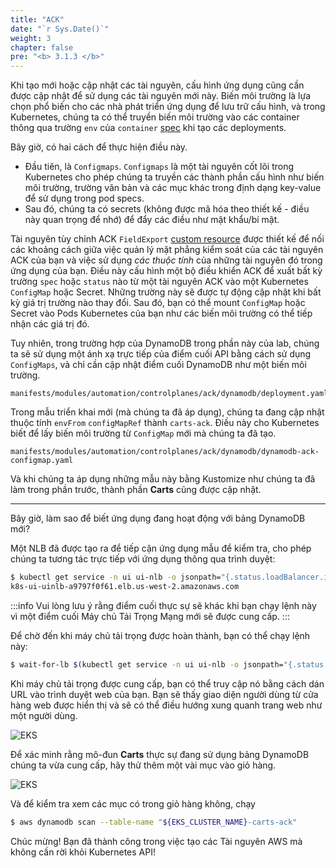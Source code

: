 ```yaml
---
title: "ACK"
date: "`r Sys.Date()`"
weight: 3
chapter: false
pre: "<b> 3.1.3 </b>"
---
```


Khi tạo mới hoặc cập nhật các tài nguyên, cấu hình ứng dụng cũng cần được cập nhật để sử dụng các tài nguyên mới này. Biến môi trường là lựa chọn phổ biến cho các nhà phát triển ứng dụng để lưu trữ cấu hình, và trong Kubernetes, chúng ta có thể truyền biến môi trường vào các container thông qua trường `env` của `container` [spec](https://kubernetes.io/docs/tasks/inject-data-application/define-environment-variable-container/) khi tạo các deployments.

Bây giờ, có hai cách để thực hiện điều này.

- Đầu tiên, là `Configmaps`. `Configmaps` là một tài nguyên cốt lõi trong Kubernetes cho phép chúng ta truyền các thành phần cấu hình như biến môi trường, trường văn bản và các mục khác trong định dạng key-value để sử dụng trong pod specs.
- Sau đó, chúng ta có secrets (không được mã hóa theo thiết kế - điều này quan trọng để nhớ) để đẩy các điều như mật khẩu/bí mật.

Tài nguyên tùy chỉnh ACK `FieldExport` [custom resource](https://aws-controllers-k8s.github.io/community/docs/user-docs/field-export/) được thiết kế để nối các khoảng cách giữa việc quản lý mặt phẳng kiểm soát của các tài nguyên ACK của bạn và việc sử dụng _các thuộc tính_ của những tài nguyên đó trong ứng dụng của bạn. Điều này cấu hình một bộ điều khiển ACK để xuất bất kỳ trường `spec` hoặc `status` nào từ một tài nguyên ACK vào một Kubernetes `ConfigMap` hoặc Secret. Những trường này sẽ được tự động cập nhật khi bất kỳ giá trị trường nào thay đổi. Sau đó, bạn có thể mount `ConfigMap` hoặc Secret vào Pods Kubernetes của bạn như các biến môi trường có thể tiếp nhận các giá trị đó.

Tuy nhiên, trong trường hợp của DynamoDB trong phần này của lab, chúng ta sẽ sử dụng một ánh xạ trực tiếp của điểm cuối API bằng cách sử dụng `ConfigMaps`, và chỉ cần cập nhật điểm cuối DynamoDB như một biến môi trường.

```file
manifests/modules/automation/controlplanes/ack/dynamodb/deployment.yaml
```

Trong mẫu triển khai mới (mà chúng ta đã áp dụng), chúng ta đang cập nhật thuộc tính `envFrom` `configMapRef` thành `carts-ack`. Điều này cho Kubernetes biết để lấy biến môi trường từ `ConfigMap` mới mà chúng ta đã tạo.

```file
manifests/modules/automation/controlplanes/ack/dynamodb/dynamodb-ack-configmap.yaml
```

Và khi chúng ta áp dụng những mẫu này bằng Kustomize như chúng ta đã làm trong phần trước, thành phần **Carts** cũng được cập nhật.

---

Bây giờ, làm sao để biết ứng dụng đang hoạt động với bảng DynamoDB mới?

Một NLB đã được tạo ra để tiếp cận ứng dụng mẫu để kiểm tra, cho phép chúng ta tương tác trực tiếp với ứng dụng thông qua trình duyệt:

```bash
$ kubectl get service -n ui ui-nlb -o jsonpath="{.status.loadBalancer.ingress[*].hostname}{'\n'}"
k8s-ui-uinlb-a9797f0f61.elb.us-west-2.amazonaws.com
```

:::info
Vui lòng lưu ý rằng điểm cuối thực sự sẽ khác khi bạn chạy lệnh này vì một điểm cuối Máy chủ Tải Trọng Mạng mới sẽ được cung cấp.
:::

Để chờ đến khi máy chủ tải trọng được hoàn thành, bạn có thể chạy lệnh này:

```bash timeout=610
$ wait-for-lb $(kubectl get service -n ui ui-nlb -o jsonpath="{.status.loadBalancer.ingress[*].hostname}{'\n'}")
```

Khi máy chủ tải trọng được cung cấp, bạn có thể truy cập nó bằng cách dán URL vào trình duyệt web của bạn. Bạn sẽ thấy giao diện người dùng từ cửa hàng web được hiển thị và sẽ có thể điều hướng xung quanh trang web như một người dùng.

![EKS](/EKS-Workshop-8/images/0006/00054.png?featherlight=false&width=90pc)

Để xác minh rằng mô-đun **Carts** thực sự đang sử dụng bảng DynamoDB chúng ta vừa cung cấp, hãy thử thêm một vài mục vào giỏ hàng.

![EKS](/EKS-Workshop-8/images/0006/00055.png?featherlight=false&width=90pc)

Và để kiểm tra xem các mục có trong giỏ hàng không, chạy

```bash
$ aws dynamodb scan --table-name "${EKS_CLUSTER_NAME}-carts-ack"
```

Chúc mừng! Bạn đã thành công trong việc tạo các Tài nguyên AWS mà không cần rời khỏi Kubernetes API!
